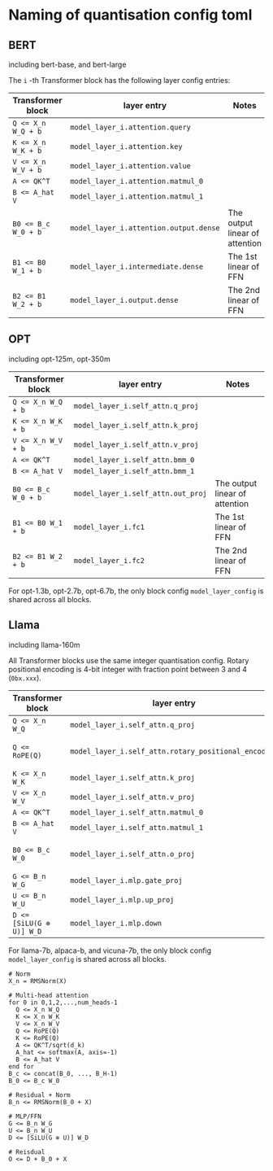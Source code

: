# Naming of quantisation config toml

## BERT

including bert-base, and bert-large

The `i` -th Transformer block has the following layer config entries:

| Transformer block | layer entry | Notes |
| ----------------- | ------------ | ----- |
| `Q <= X_n W_Q + b` | `model_layer_i.attention.query` | |
| `K <= X_n W_K + b` | `model_layer_i.attention.key` | |
| `V <= X_n W_V + b` | `model_layer_i.attention.value` | |
| `A <= QK^T` | `model_layer_i.attention.matmul_0` | |
| `B <= A_hat V` | `model_layer_i.attention.matmul_1` | |
| `B0 <= B_c W_0 + b` | `model_layer_i.attention.output.dense` | The output linear of attention |
| `B1 <= B0 W_1 + b` | `model_layer_i.intermediate.dense` | The 1st linear of FFN |
| `B2 <= B1 W_2 + b` | `model_layer_i.output.dense` | The 2nd linear of FFN |

## OPT

including opt-125m, opt-350m

| Transformer block | layer entry | Notes |
| ----------------- | ------------ | ----- |
| `Q <= X_n W_Q + b` | `model_layer_i.self_attn.q_proj` | |
| `K <= X_n W_K + b` | `model_layer_i.self_attn.k_proj` | |
| `V <= X_n W_V + b` | `model_layer_i.self_attn.v_proj` | |
| `A <= QK^T` | `model_layer_i.self_attn.bmm_0` | |
| `B <= A_hat V` | `model_layer_i.self_attn.bmm_1` | |
| `B0 <= B_c W_0 + b` | `model_layer_i.self_attn.out_proj` | The output linear of attention |
| `B1 <= B0 W_1 + b` | `model_layer_i.fc1` | The 1st linear of FFN |
| `B2 <= B1 W_2 + b` | `model_layer_i.fc2` | The 2nd linear of FFN |

For opt-1.3b, opt-2.7b, opt-6.7b, the only block config `model_layer_config` is shared across all blocks.

## Llama

including llama-160m

All Transformer blocks use the same integer quantisation config. Rotary positional encoding is 4-bit integer with fraction point between 3 and 4 (`0bx.xxx`).

| Transformer block | layer entry | Notes |
| ----------------- | ------------ | ----- |
| `Q <= X_n W_Q` | `model_layer_i.self_attn.q_proj` | |
| `Q <= RoPE(Q)` | `model_layer_i.self_attn.rotary_positional_encoding` | 4-bit **integer** quantisation |
| `K <= X_n W_K` | `model_layer_i.self_attn.k_proj` | |
| `V <= X_n W_V` | `model_layer_i.self_attn.v_proj` | |
| `A <= QK^T` | `model_layer_i.self_attn.matmul_0` | |
| `B <= A_hat V` | `model_layer_i.self_attn.matmul_1` | |
| `B0 <= B_c W_0` | `model_layer_i.self_attn.o_proj` | The output linear of attention |
| `G <= B_n W_G` | `model_layer_i.mlp.gate_proj` | gate linear |
| `U <= B_n W_U` | `model_layer_i.mlp.up_proj` | up linear |
| `D <= [SiLU(G ⊗ U)] W_D` | `model_layer_i.mlp.down` | down linear |

For llama-7b, alpaca-b, and vicuna-7b, the only block config `model_layer_config` is shared across all blocks.

```text
# Norm
X_n = RMSNorm(X)

# Multi-head attention
for 0 in 0,1,2,...,num_heads-1
  Q <= X_n W_Q
  K <= X_n W_K
  V <= X_n W_V
  Q <= RoPE(Q)
  K <= RoPE(Q)
  A <= QK^T/sqrt(d_k)
  A_hat <= softmax(A, axis=-1)
  B <= A_hat V
end for
B_c <= concat(B_0, ..., B_H-1)
B_0 <= B_c W_0

# Residual + Norm
B_n <= RMSNorm(B_0 + X)

# MLP/FFN
G <= B_n W_G
U <= B_n W_U
D <= [SiLU(G ⊗ U)] W_D

# Reisdual
O <= D + B_0 + X
```
